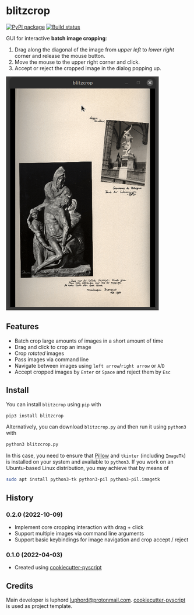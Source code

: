 # blitzcrop

[![PyPI package](https://img.shields.io/pypi/v/blitzcrop)](https://pypi.python.org/pypi/blitzcrop)
[![Build status](https://github.com/luphord/blitzcrop/actions/workflows/lint-test.yml/badge.svg)](https://github.com/luphord/blitzcrop/actions)

GUI for interactive **batch image cropping**:

1. Drag along the diagonal of the image from *upper left* to *lower right* corner and release the mouse button.
2. Move the mouse to the upper right corner and click.
3. Accept or reject the cropped image in the dialog popping up.

![Demo of blitzcrop interaction](https://github.com/luphord/blitzcrop/raw/main/img/demo.gif)

## Features
* Batch crop large amounts of images in a short amount of time
* Drag and click to crop an image
* Crop *rotated* images
* Pass images via command line
* Navigate between images using `left arrow`/`right arrow`  or `A`/`D`
* Accept cropped images by `Enter` or `Space` and reject them by `Esc`

## Install

You can install `blitzcrop` using `pip` with

```bash
pip3 install blitzcrop
```

Alternatively, you can download `blitzcrop.py` and then run it using `python3` with

```bash
python3 blitzcrop.py
```

In this case, you need to ensure that [Pillow](https://pillow.readthedocs.io) and `tkinter` (including `ImageTk`) is installed on your system and available to `python3`. If you work on an Ubuntu-based Linux distribution, you may achieve that by means of

```bash
sudo apt install python3-tk python3-pil python3-pil.imagetk
```

## History

### 0.2.0 (2022-10-09)
* Implement core cropping interaction with drag + click
* Support multiple images via command line arguments
* Support basic keybindings for image navigation and crop accept / reject

### 0.1.0 (2022-04-03)
* Created using [cookiecutter-pyscript](https://github.com/luphord/cookiecutter-pyscript)

## Credits

Main developer is luphord <luphord@protonmail.com>. [cookiecutter-pyscript](https://github.com/luphord/cookiecutter-pyscript) is used as project template.
